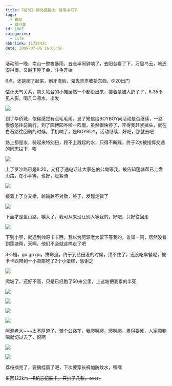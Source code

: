 ```yaml
---
title: 7月5日·横岗摘荔枝，暴雨中归来
tags:
  - 横岗
  - 自行车
id: 1087
categories:
  - Life
abbrlink: 1173843c
date: 2009-07-06 16:05:56
---
```


活动前一晚，南山一整夜暴雨，五点半闹钟响了，去阳台看了下，万里乌云，地还湿得很，又躺下睡了会，斗争开始 

6点，还是爬了起来，刷牙洗脸，鬼鬼祟祟收拾东西，6:20出门 

估计天气关系，南头站台的小摊居然一个都没出来，接着是被人鸽子了，6:35不见人影，喝几口凉水，出发 

![](/images/2009/07/06_20090706_11520.jpg) 

到了华侨城，依稀感觉有点毛毛雨，发了短信给BOYBOY问活动是否继续，一路慢悠悠往前骑行，到了圆博园哗啦一阵雨，虽然很快停了，吓得我赶紧掉头，就在白石路往回骑的时候，手机响了，是BOYBOY，活动继续，好吧，那就去吧 

路上都是水，骑起来特别扭，顾不上溅起的水，只得不断踩，终于2次被指挥交通的同志拦下，唉 

![](/images/2009/07/06_20090706_11522.jpg) 

上了罗沙路已是8:20，又打了通电话让大家在伯公坳等我，被告知莲塘帮已上盘山路，在小亭等，也好，赶紧骑 

![](/images/2009/07/06_20090706_11523.jpg) 

接着上了立交桥，越骑越不对劲，终于，发现走错了

![](/images/2009/07/06_20090706_11525.jpg) 

下面才是盘山路，糗大了，我可从来没让别人等我的，好吧，只好往回走 

![](/images/2009/07/06_20090706_11527.jpg) 

下到小亭，就遇到帅哥卡卡西，我以为阿源老大留下等我的，谁知一问，居然没看到莲塘帮，天啊，他们不会就这样走了吧 

3-5档，go go go，拼命追，终于到盐田港的时候，顶不住了，还没吃早餐呢，被卡卡西带到一小卖部吃了2个小蛋糕，感谢之 

![](/images/2009/07/06_20090706_11530.jpg) 

爬坡了，还好不高，只是已经跑了50来公里，上这坡把我累的半死 

![](/images/2009/07/06_20090706_11532.jpg) 

![](/images/2009/07/06_20090706_11533.jpg) 

![](/images/2009/07/06_20090706_11534.jpg) 

![](/images/2009/07/06_20090706_11535.jpg) 

阿源老大~~~太不厚道了，骑个公路车，我爬啊爬，爬啊爬，累得要死，人家唰唰唰就切过去了，恨啊 

![](/images/2009/07/06_20090706_11537.jpg) 

![](/images/2009/07/06_20090706_11538.jpg) 

荔枝摘完了，要摘桂圆了吧，下次要穿长裤加防蚊水，嘿嘿 

来回122km~~~相机忘记装卡，只拍了几张，over~~~